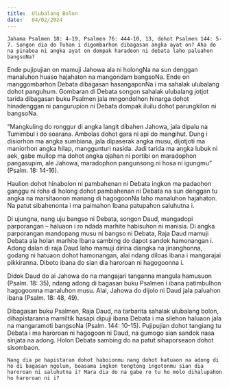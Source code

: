 ```yaml
---
title:  Ulubalang Bolon
date:   04/02/2024
---
```


`Jahama Psalmen 18: 4-19, Psalmen 76: 444-10, 13, dohot Psalmen 144: 5-7. Songon dia do Tuhan i digombarhon dibagasan angka ayat on? Aha do na pinaboa ni angka ayat on dompak haradeon ni debata laho paluahon bangsoNa?`

Ende pujipujian on mamuji Jahowa ala ni holongNa na sun denggan manaluhon huaso hajahaton na mangondam bangsoNa. Ende on manggombarhon Debata dibagasan hasangaponNa i ma sahalak ulubalang dohot panguhum. Gombaran di Debata songon sahalak ulubalang jotjot tarida dibagasan buku Psalmen jala mngondolhon hinarga dohot hinadenggan ni pangurupion ni Debata dompak iluilu dohot parungkilon ni bangsoNa.

“Mangkuling do ronggur di angka langit dibahen Jahowa, jala dipalu na Tumimbul i do soarana. Ambolas dohot gara ni api do mangihut. Dung i disiorhon ma angka sumbiana, jala dipaserak angka musu, dijotjoti ma maniorhon angka hilap, manggunturi nasida. Jadi tarida ma angka lubuk ni aek, gabe mullop ma dohot angka ojahan ni portibi on maradophon pangasupim, ale Jahowa, maradophon pangunsong ni hosa ni igungmu” (Psalm. 18: 14-16).

Haulion dohot hinabolon ni pambahenan ni Debata ingkon ma padaohon ganggu ni roha di holong dohot pambahenan ni Debata na sun denggan tu angka na marsitaonon manang di hagogoonNa laho manaluhon hajahaton. Na patut sibahenonta i ma paimahon Ibana patupahon saluhutna i.

Di ujungna, nang uju bangso ni Debata, songon Daud, mangadopi parporangan – haluaon i ro ndada marhite habisuhon ni manisia. Di angka parporangan mandopang musu ni bangso ni Debata, Raja Daud mamuji Debata ala holan marhite Ibana sambing do dapot sandok hamonangan i. Adong dalan di raja Daud laho mamuji dirina diangka na jinanghonna, godang ni hatuaon dohot hamonangan, alai ndang diloas ibana i mangarajai pikkiranna. Diboto ibana do sian dia haroroan ni hagogoonna i.

Didok Daud do ai Jahowa do na mangajari tanganna mangula hamusuon (Psalm. 18: 35),  ndang adong di bagasan buku Psalmen i ibana patimbulhon hagogoonna manaluhon musu. Alai, Jahowa do dijolo ni Daud jala paluahon ibana (Psalm. 18: 48, 49).

Dibagasan buku Psalmen, Raja Daud, na tarbarita sahalak ulubalang bolon, dihapistaranna mamiltik hasapi dipuji ibana Debata i ma silehon haluaon jala na mangaramoti bangsoNa (Psalm. 144: 10-15). Pujipujian dohot tangiang tu Debata i ma haroroan ni hagogoon ni Daud, na gumogo sian sandok nasa sinjata na adong. Holon Debata sambing do na patut sihaporseaon dohot sisombaon.

`Nang dia pe hapistaran dohot haboionmu nang dohot hatuaon na adong di ho di bagasan ngolum, boasama ingkon tongtong ingotonmu sian dia haroroan ni saluhutna i? Mara dia do na gabe ro tu ho molo dihalupahon ho haroroan ni i?`